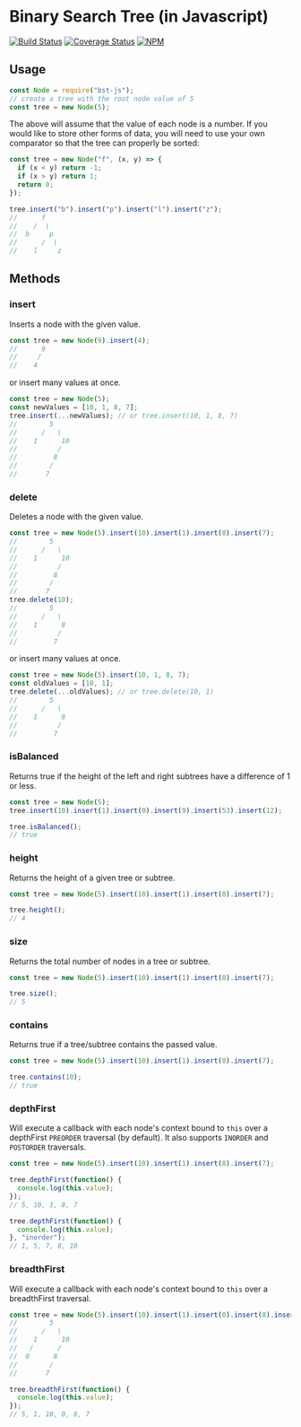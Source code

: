 # Binary Search Tree (in Javascript)
[![Build Status](https://travis-ci.org/scttdavs/bst.svg)](https://travis-ci.org/scttdavs/bst) [![Coverage Status](https://coveralls.io/repos/github/scttdavs/bst/badge.svg?branch=master)](https://coveralls.io/github/scttdavs/bst?branch=master) [![NPM](https://img.shields.io/npm/v/bst-js.svg)](https://www.npmjs.com/package/bst-js)

## Usage

```js
const Node = require("bst-js");
// create a tree with the root node value of 5
const tree = new Node(5);
```

The above will assume that the value of each node is a number. If you would like to store other forms of data, you will need to use your own comparator so that the tree can properly be sorted:
```js
const tree = new Node("f", (x, y) => {
  if (x < y) return -1;
  if (x > y) return 1;
  return 0;
});

tree.insert("b").insert("p").insert("l").insert("z");
//      f
//    /  \
//  b     p
//      /  \
//    l     z
```

## Methods

### insert
Inserts a node with the given value.
```js
const tree = new Node(9).insert(4);
//      9
//     /
//    4
```
or insert many values at once.
```js
const tree = new Node(5);
const newValues = [10, 1, 8, 7];
tree.insert(...newValues); // or tree.insert(10, 1, 8, 7)
//        5
//      /   \
//    1      10
//          /
//         8
//        /
//       7
```

### delete
Deletes a node with the given value.
```js
const tree = new Node(5).insert(10).insert(1).insert(8).insert(7);
//        5
//      /   \
//    1      10
//          /
//         8
//        /
//       7
tree.delete(10);
//        5
//      /   \
//    1      8
//          /
//         7
```
or insert many values at once.
```js
const tree = new Node(5).insert(10, 1, 8, 7);
const oldValues = [10, 1];
tree.delete(...oldValues); // or tree.delete(10, 1)
//        5
//      /   \
//    1      8
//          /
//         7
```

### isBalanced
Returns true if the height of the left and right subtrees have a difference of 1 or less.
```js
const tree = new Node(5);
tree.insert(10).insert(1).insert(0).insert(9).insert(53).insert(12);

tree.isBalanced();
// true
```

### height
Returns the height of a given tree or subtree.
```js
const tree = new Node(5).insert(10).insert(1).insert(8).insert(7);

tree.height();
// 4
```

### size
Returns the total number of nodes in a tree or subtree.
```js
const tree = new Node(5).insert(10).insert(1).insert(8).insert(7);

tree.size();
// 5
```

### contains
Returns true if a tree/subtree contains the passed value.
```js
const tree = new Node(5).insert(10).insert(1).insert(8).insert(7);

tree.contains(10);
// true
```

### depthFirst
Will execute a callback with each node's context bound to `this` over a depthFirst `PREORDER` traversal (by default). It also supports `INORDER` and `POSTORDER` traversals.
```js
const tree = new Node(5).insert(10).insert(1).insert(8).insert(7);

tree.depthFirst(function() {
  console.log(this.value);
});
// 5, 10, 1, 8, 7

tree.depthFirst(function() {
  console.log(this.value);
}, "inorder");
// 1, 5, 7, 8, 10
```

### breadthFirst
Will execute a callback with each node's context bound to `this` over a breadthFirst traversal.
```js
const tree = new Node(5).insert(10).insert(1).insert(0).insert(8).insert(7);
//        5
//      /   \
//    1      10
//   /      /
//  0      8
//        /
//       7

tree.breadthFirst(function() {
  console.log(this.value);
});
// 5, 1, 10, 0, 8, 7
```
